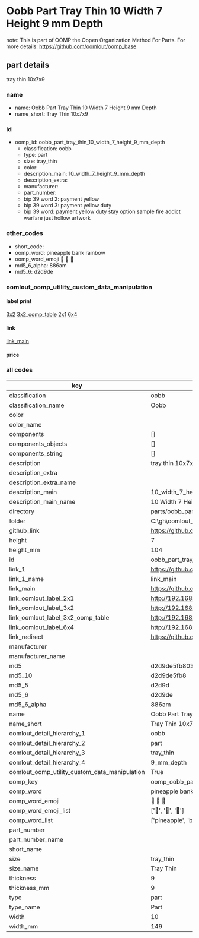 # Oobb Part Tray Thin 10 Width 7 Height 9 mm Depth  

note: This is part of OOMP the Oopen Organization Method For Parts. For more details: https://github.com/oomlout/oomp_base

##  part details
  



tray thin 10x7x9



### name
* name: Oobb Part Tray Thin 10 Width 7 Height 9 mm Depth
* name_short: Tray Thin 10x7x9 
### id
* oomp_id: oobb_part_tray_thin_10_width_7_height_9_mm_depth
  * classification: oobb
  * type: part
  * size: tray_thin
  * color: 
  * description_main: 10_width_7_height_9_mm_depth
  * description_extra: 
  * manufacturer: 
  * part_number: 
  * bip 39 word 2: payment yellow
  * bip 39 word 3: payment yellow duty
  * bip 39 word: payment yellow duty stay option sample fire addict warfare just hollow artwork

### other_codes
* short_code: 
* oomp_word: pineapple bank rainbow
* oomp_word_emoji :pineapple: :bank: :rainbow:
* md5_6_alpha: 886am
* md5_6: d2d9de






### oomlout_oomp_utility_custom_data_manipulation
#### label print
[3x2](http://192.168.1.245:1112/?label=oomp%20886am)
[3x2_oomp_table](http://192.168.1.108:1112/?label=oomp%20886am)
[2x1](http://192.168.1.242:1112/?label=oomp%20886am)
[6x4](http://192.168.1.55:1112/?label=oomp%20886am)    

#### link

[link_main](https://github.com/oomlout/oomlout_oobb_version_4_generated_parts/tree/main/navigation_oomp/oobb/part/tray_thin/10_width_7_height_9_mm_depth/part)                              

#### price







### all codes 
| key | value |  
| --- | --- |  
| classification | oobb |  
| classification_name | Oobb |  
| color |  |  
| color_name |  |  
| components | [] |  
| components_objects | [] |  
| components_string | [] |  
| description | tray thin 10x7x9 |  
| description_extra |  |  
| description_extra_name |  |  
| description_main | 10_width_7_height_9_mm_depth |  
| description_main_name | 10 Width 7 Height 9 mm Depth |  
| directory | parts/oobb_part_tray_thin_10_width_7_height_9_mm_depth |  
| folder | C:\gh\oomlout_oobb_version_4_generated_parts\parts\oobb_part_tray_thin_10_width_7_height_9_mm_depth |  
| github_link | https://github.com/oomlout/oomlout_oomp_part_src/tree/main/parts/oobb_part_tray_thin_10_width_7_height_9_mm_depth |  
| height | 7 |  
| height_mm | 104 |  
| id | oobb_part_tray_thin_10_width_7_height_9_mm_depth |  
| link_1 | https://github.com/oomlout/oomlout_oobb_version_4_generated_parts/tree/main/navigation_oomp/oobb/part/tray_thin/10_width_7_height_9_mm_depth/part |  
| link_1_name | link_main |  
| link_main | https://github.com/oomlout/oomlout_oobb_version_4_generated_parts/tree/main/navigation_oomp/oobb/part/tray_thin/10_width_7_height_9_mm_depth/part |  
| link_oomlout_label_2x1 | http://192.168.1.242:1112/?label=oomp%20886am |  
| link_oomlout_label_3x2 | http://192.168.1.245:1112/?label=oomp%20886am |  
| link_oomlout_label_3x2_oomp_table | http://192.168.1.108:1112/?label=oomp%20886am |  
| link_oomlout_label_6x4 | http://192.168.1.55:1112/?label=oomp%20886am |  
| link_redirect | https://github.com/oomlout/oomlout_oobb_version_4_generated_parts/tree/main/parts/oobb_tray_thin_10_07_09 |  
| manufacturer |  |  
| manufacturer_name |  |  
| md5 | d2d9de5fb8034ae6fc4ddd4e893fc50d |  
| md5_10 | d2d9de5fb8 |  
| md5_5 | d2d9d |  
| md5_6 | d2d9de |  
| md5_6_alpha | 886am |  
| name | Oobb Part Tray Thin 10 Width 7 Height 9 mm Depth |  
| name_short | Tray Thin 10x7x9  |  
| oomlout_detail_hierarchy_1 | oobb |  
| oomlout_detail_hierarchy_2 | part |  
| oomlout_detail_hierarchy_3 | tray_thin |  
| oomlout_detail_hierarchy_4 | 9_mm_depth |  
| oomlout_oomp_utility_custom_data_manipulation | True |  
| oomp_key | oomp_oobb_part_tray_thin_10_width_7_height_9_mm_depth |  
| oomp_word | pineapple bank rainbow |  
| oomp_word_emoji | :pineapple: :bank: :rainbow: |  
| oomp_word_emoji_list | [':pineapple:', ':bank:', ':rainbow:'] |  
| oomp_word_list | ['pineapple', 'bank', 'rainbow'] |  
| part_number |  |  
| part_number_name |  |  
| short_name |  |  
| size | tray_thin |  
| size_name | Tray Thin |  
| thickness | 9 |  
| thickness_mm | 9 |  
| type | part |  
| type_name | Part |  
| width | 10 |  
| width_mm | 149 |  
